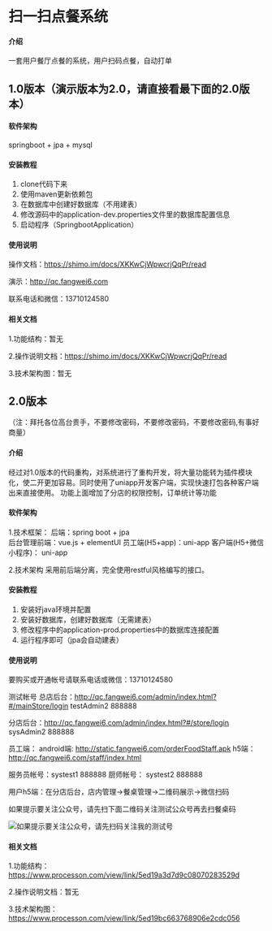 # 扫一扫点餐系统

#### 介绍
一套用户餐厅点餐的系统，用户扫码点餐，自动打单

## 1.0版本（演示版本为2.0，请直接看最下面的2.0版本）
#### 软件架构
springboot + jpa + mysql


#### 安装教程

1.  clone代码下来
2.  使用maven更新依赖包
3.  在数据库中创建好数据库（不用建表）
4.  修改源码中的application-dev.properties文件里的数据库配置信息
5.  启动程序（SpringbootApplication）

#### 使用说明

操作文档：https://shimo.im/docs/XKKwCjWpwcrjQqPr/read

演示：http://qc.fangwei6.com

联系电话和微信：13710124580

#### 相关文档

1.功能结构：暂无

2.操作说明文档：https://shimo.im/docs/XKKwCjWpwcrjQqPr/read

3.技术架构图：暂无


## 2.0版本

（注：拜托各位高台贵手，不要修改密码，不要修改密码，不要修改密码,有事好商量）

#### 介绍
经过对1.0版本的代码重构，对系统进行了重构开发，将大量功能转为插件模块化，使二开更加容易。同时使用了uniapp开发客户端，实现快速打包各种客户端出来直接使用。
功能上面增加了分店的权限控制，订单统计等功能

#### 软件架构

1.技术框架：
后端：spring boot + jpa  
后台管理前端：vue.js + elementUI
员工端(H5+app)：uni-app
客户端(H5+微信小程序)：  uni-app

2.技术架构
采用前后端分离，完全使用restful风格编写的接口。


#### 安装教程

1.  安装好java环境并配置
2.  安装好数据库，创建好数据库（无需建表）
3.  修改程序中的application-prod.properties中的数据库连接配置
4.  运行程序即可（jpa会自动建表）

#### 使用说明
   要购买或开通帐号请联系电话或微信：13710124580
   
   测试帐号
   总店后台：http://qc.fangwei6.com/admin/index.html?#/mainStore/login
   testAdmin2  888888
   
   分店后台：http://qc.fangwei6.com/admin/index.html?#/store/login
   sysAdmin2 888888
   
   员工端：
   android端:  http://static.fangwei6.com/orderFoodStaff.apk
   h5端：http://qc.fangwei6.com/staff/index.html
   
   服务员帐号：systest1   888888
   厨师帐号： systest2  888888
   
   用户h5端：在分店后台，店内管理->餐桌管理->二维码展示->微信扫码

如果提示要关注公众号，请先扫下面二维码关注测试公众号再去扫餐桌码

   ![如果提示要关注公众号，请先扫码关注我的测试号](https://images.gitee.com/uploads/images/2021/0317/103444_58b8074a_1773004.jpeg "微信图片_20210317103433.jpg")
   
   #### 相关文档
   
   1.功能结构：https://www.processon.com/view/link/5ed19a3d7d9c08070283529d
   
   2.操作说明文档：暂无
   
   3.技术架构图：https://www.processon.com/view/link/5ed19bc663768906e2cdc056
